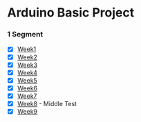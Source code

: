 # Arduino Basic Project

### 1 Segment
* [x] [Week1](/report/Week1)
* [x] [Week2](/report/Week2)
* [x] [Week3](/report/Week3)
* [x] [Week4](/report/Week4)
* [x] [Week5](/report/Week5)
* [x] [Week6](/report/Week6)
* [x] [Week7](/report/Week7)
* [x] [Week8](/test/1segment/mid) - Middle Test
* [x] [Week9](/report/Week9)
